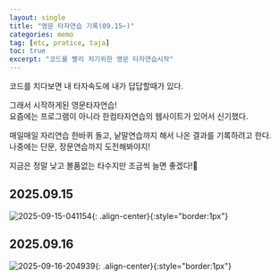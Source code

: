 ```yaml
---
layout: single
title: "영문 타자연습 기록(09.15~)"
categories: memo
tag: [etc, pratice, taja]
toc: true
excerpt: "코드를 빨리 치기위한 영문 타자연습시작"
---
```


코드를 치다보면 내 타자속도에 내가 답답할때가 있다.

그래서 시작하게된 영문타자연습!<br>
요즘에는 프로그램이 아니라 한컴타자연습의 웹사이트가 있어서 신기했다.

매일매일 자리연습 한바퀴 돌고, 낱말연습까지 해서 나온 결과를 기록하려고 한다.<br>
나중에는 단문, 장문연습까지 도전해봐야지!

지금은 정말 낮고 볼품없는 타수지만 조금씩 늘면 좋겠다!🎵



## 2025.09.15
![2025-09-15-041154]({{site.url}}/images/2025-09-15-etc-taja/2025-09-15-041154.png){: .align-center}{:style="border:1px"}

## 2025.09.16
![2025-09-16-204939]({{site.url}}/images/2025-09-15-etc-taja/2025-09-16-204939.png){: .align-center}{:style="border:1px"}

